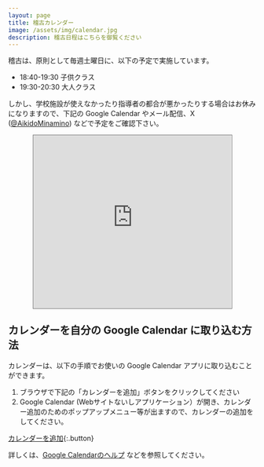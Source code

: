 ```yaml
---
layout: page
title: 稽古カレンダー
image: /assets/img/calendar.jpg
description: 稽古日程はこちらを御覧ください
---
```

稽古は、原則として毎週土曜日に、以下の予定で実施しています。
- 18:40-19:30 子供クラス
- 19:30-20:30 大人クラス

しかし、学校施設が使えなかったり指導者の都合が悪かったりする場合はお休みになりますので、下記の Google Calendar やメール配信、X ([@AikidoMinamino](https://x.com/AikidoMinamino)) などで予定をご確認下さい。

<div style="position:relative;width:80%;padding-top:70%;margin:0 auto;">
<iframe src="https://calendar.google.com/calendar/embed?height=600&wkst=1&bgcolor=%23ffffff&ctz=Asia%2FTokyo&src=bWluYW1pbm8uYWlraWRvQGdtYWlsLmNvbQ&color=%23009688" style="position:absolute;width:100%;height:100%;top:0;left:0;border:solid 1px #777" frameborder="0" scrolling="no"></iframe>
</div>

## カレンダーを自分の Google Calendar に取り込む方法

カレンダーは、以下の手順でお使いの Google Calendar アプリに取り込むことができます。

1. ブラウザで下記の「カレンダーを追加」ボタンをクリックしてください
1. Google Calendar (Webサイトないしアプリケーション）が開き、カレンダー追加のためのポップアップメニュー等が出ますので、カレンダーの追加をしてください。

[カレンダーを追加](https://calendar.google.com/calendar/u/0?cid=bWluYW1pbm8uYWlraWRvQGdtYWlsLmNvbQ){:.button}

詳しくは、[Google Calendarのヘルプ](https://support.google.com/calendar/answer/37100?co=GENIE.Platform%3DAndroid&amp;hl=ja) などを参照してください。
